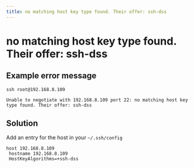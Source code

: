 ```yaml
---
title: no matching host key type found. Their offer: ssh-dss
---
```


# no matching host key type found. Their offer: ssh-dss

## Example error message

```text
ssh root@192.168.8.109

Unable to negotiate with 192.168.8.109 port 22: no matching host key type found. Their offer: ssh-dss
```

## Solution

Add an entry for the host in your `~/.ssh/config`

```shell
host 192.168.8.109
 hostname 192.168.8.109
 HostKeyAlgorithms=+ssh-dss
```